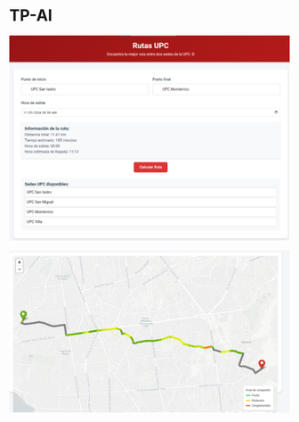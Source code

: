 # TP-AI

![Interfaz de Usuario](https://raw.githubusercontent.com/forestgump22/TP-AI/main/imgs/Interfaz%20de%20Usuario.png)

![Cálculo de Ruta](https://raw.githubusercontent.com/forestgump22/TP-AI/main/imgs/CalculoDeRuta.png)
